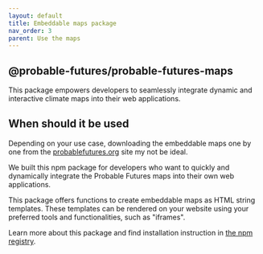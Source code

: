 ```yaml
---
layout: default
title: Embeddable maps package
nav_order: 3
parent: Use the maps
---
```


## @probable-futures/probable-futures-maps

This package empowers developers to seamlessly integrate dynamic and interactive climate maps into their web applications.

## When should it be used

Depending on your use case, downloading the embeddable maps one by one from the [probablefutures.org](https://probablefutures.org/maps) site my not be ideal.

We built this npm package for developers who want to quickly and dynamically integrate the Probable Futures maps into their own web applications.

This package offers functions to create embeddable maps as HTML string templates. These templates can be rendered on your website using your preferred tools and functionalities, such as "iframes".

Learn more about this package and find installation instruction in [the npm registry](https://www.npmjs.com/package/@probable-futures/probable-futures-maps).
